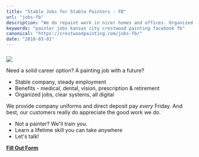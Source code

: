 ```yaml
---
title: "Stable Jobs for Stable Painters - FB"
url: "jobs-fb"
description: "We do repaint work in nicer homes and offices. Organized jobs, great co-workers - and our customers rave. Check us out if you like stable."
keywords: "painter jobs kansas city crestwood painting facebook fb"
canonical: "https://crestwoodpainting.com/jobs-fb/"
date: "2018-03-01"
---
```


###

![](images/Green-transparent.jpg)

Need a solid career option? A painting job with a future?

- Stable company, steady employment
- Benefits - medical, dental, vision, prescription & retirement
- Organized jobs, clear systems, all digital

We provide company uniforms and direct deposit pay _every_ Friday. And best, our customers really do appreciate the good work we do.

- Not a painter? We'll train you.
- Learn a lifetime skill you can take anywhere
- Let's talk!

[**Fill Out Form**](https://docs.google.com/forms/d/e/1FAIpQLSfGuW3YriSLpyvOSKP_UGyq7XpJ-WOCX1n_rUdQUw9KtCPBuA/viewform?usp=sf_link)
